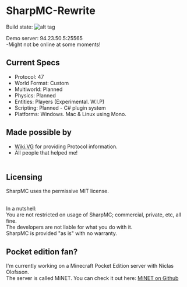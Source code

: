 # SharpMC-Rewrite
Build state:        ![alt tag](https://ci.appveyor.com/api/projects/status/qlviwrgvaeqa1u06?svg=true)

Demo server: 94.23.50.5:25565<br>
	-Might not be online at some moments!

Current Specs
-----------------
  - Protocol: 47
  - World Format: Custom
  - Multiworld: Planned
  - Physics: Planned
  - Entities: Players (Experimental. W.I.P)
  - Scripting: Planned - C# plugin system
  - Platforms: Windows. Mac & Linux using Mono.

Made possible by
------------------
  - <a href="http://wiki.vg/">Wiki.VG</a> for providing Protocol information.<br>
  - All people that helped me!<br><br>

Licensing
----------
SharpMC uses the permissive MIT license.<br><br>

In a nutshell:<br>
You are not restricted on usage of SharpMC; commercial, private, etc, all fine.<br>
The developers are not liable for what you do with it.<br>
SharpMC is provided "as is" with no warranty.<br>

Pocket edition fan?
------------------
I'm currently working on a Minecraft Pocket Edition server with Niclas Olofsson.<br>
The server is called MiNET. You can check it out here: <a href="https://github.com/NiclasOlofsson/MiNET/">MiNET on Github</a>
